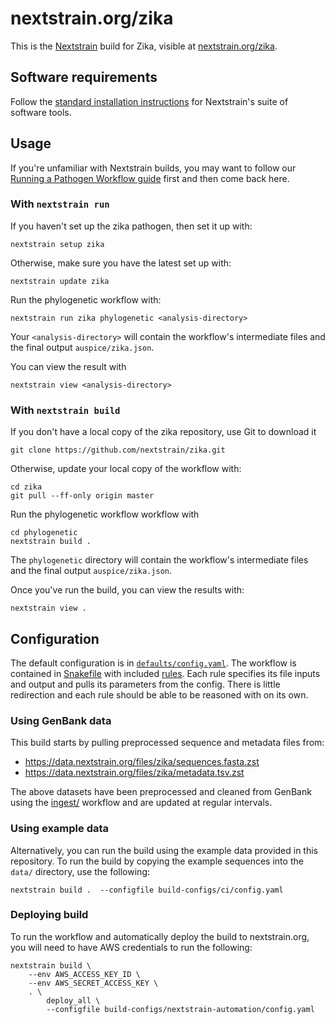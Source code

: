 # nextstrain.org/zika

This is the [Nextstrain](https://nextstrain.org) build for Zika, visible at
[nextstrain.org/zika](https://nextstrain.org/zika).

## Software requirements

Follow the [standard installation instructions](https://docs.nextstrain.org/en/latest/install.html)
for Nextstrain's suite of software tools.

## Usage

If you're unfamiliar with Nextstrain builds, you may want to follow our
[Running a Pathogen Workflow guide][] first and then come back here.

### With `nextstrain run`

If you haven't set up the zika pathogen, then set it up with:

    nextstrain setup zika

Otherwise, make sure you have the latest set up with:

    nextstrain update zika

Run the phylogenetic workflow with:

    nextstrain run zika phylogenetic <analysis-directory>

Your `<analysis-directory>` will contain the workflow's intermediate files
and the final output `auspice/zika.json`.

You can view the result with

    nextstrain view <analysis-directory>

### With `nextstrain build`

If you don't have a local copy of the zika repository, use Git to download it

    git clone https://github.com/nextstrain/zika.git

Otherwise, update your local copy of the workflow with:

    cd zika
    git pull --ff-only origin master

Run the phylogenetic workflow workflow with

    cd phylogenetic
    nextstrain build .

The `phylogenetic` directory will contain the workflow's intermediate files
and the final output `auspice/zika.json`.

Once you've run the build, you can view the results with:

    nextstrain view .

## Configuration

The default configuration is in [`defaults/config.yaml`](./defaults/config.yaml).
The workflow is contained in [Snakefile](Snakefile) with included [rules](rules).
Each rule specifies its file inputs and output and pulls its parameters from the config.
There is little redirection and each rule should be able to be reasoned with on its own.

### Using GenBank data

This build starts by pulling preprocessed sequence and metadata files from:

* https://data.nextstrain.org/files/zika/sequences.fasta.zst
* https://data.nextstrain.org/files/zika/metadata.tsv.zst

The above datasets have been preprocessed and cleaned from GenBank using the
[ingest/](../ingest/) workflow and are updated at regular intervals.

### Using example data

Alternatively, you can run the build using the
example data provided in this repository.  To run the build by copying the
example sequences into the `data/` directory, use the following:

    nextstrain build .  --configfile build-configs/ci/config.yaml

### Deploying build

To run the workflow and automatically deploy the build to nextstrain.org,
you will need to have AWS credentials to run the following:

```
nextstrain build \
    --env AWS_ACCESS_KEY_ID \
    --env AWS_SECRET_ACCESS_KEY \
    . \
        deploy_all \
        --configfile build-configs/nextstrain-automation/config.yaml
```

[Nextstrain]: https://nextstrain.org
[augur]: https://docs.nextstrain.org/projects/augur/en/stable/
[auspice]: https://docs.nextstrain.org/projects/auspice/en/stable/index.html
[Installing Nextstrain guide]: https://docs.nextstrain.org/en/latest/install.html
[Running a Pathogen Workflow guide]: https://docs.nextstrain.org/en/latest/tutorials/running-a-workflow.html
